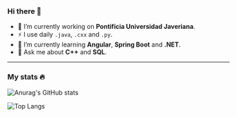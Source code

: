 ### Hi there 👋

- 🔭 I’m currently working on <b>Pontificia Universidad Javeriana</b>.
- :zap: I use daily `.java`, `.cxx` and `.py`.
- 🌱 I’m currently learning <b>Angular</b>, <b>Spring Boot</b> and <b>.NET</b>.
- 💬 Ask me about <b>C++</b> and <b>SQL</b>.

---

### My stats :fire: 


![Anurag's GitHub stats](https://github-readme-stats.vercel.app/api?username=nicolasdcubillos&show_icons=true&theme=github_dark)

![Top Langs](https://github-readme-stats.vercel.app/api/top-langs/?username=nicolasdcubillos&layout=compact&theme=github_dark)
